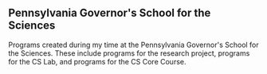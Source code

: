 Pennsylvania Governor's School for the Sciences
----------------------------------------------------

Programs created during my time at the Pennsylvania Governor's School for the Sciences. These include programs for the research project, programs for the CS Lab, and programs for the CS Core Course. 
